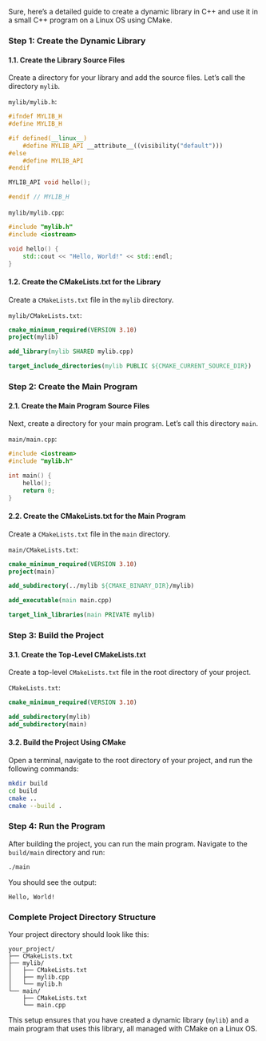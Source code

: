 Sure, here’s a detailed guide to create a dynamic library in C++ and use it in a small C++ program on a Linux OS using CMake.

### Step 1: Create the Dynamic Library

#### 1.1. Create the Library Source Files

Create a directory for your library and add the source files. Let’s call the directory `mylib`.

`mylib/mylib.h`:

```cpp
#ifndef MYLIB_H
#define MYLIB_H

#if defined(__linux__)
    #define MYLIB_API __attribute__((visibility("default")))
#else
    #define MYLIB_API
#endif

MYLIB_API void hello();

#endif // MYLIB_H
```

`mylib/mylib.cpp`:

```cpp
#include "mylib.h"
#include <iostream>

void hello() {
    std::cout << "Hello, World!" << std::endl;
}
```

#### 1.2. Create the CMakeLists.txt for the Library

Create a `CMakeLists.txt` file in the `mylib` directory.

`mylib/CMakeLists.txt`:

```cmake
cmake_minimum_required(VERSION 3.10)
project(mylib)

add_library(mylib SHARED mylib.cpp)

target_include_directories(mylib PUBLIC ${CMAKE_CURRENT_SOURCE_DIR})
```

### Step 2: Create the Main Program

#### 2.1. Create the Main Program Source Files

Next, create a directory for your main program. Let’s call this directory `main`.

`main/main.cpp`:

```cpp
#include <iostream>
#include "mylib.h"

int main() {
    hello();
    return 0;
}
```

#### 2.2. Create the CMakeLists.txt for the Main Program

Create a `CMakeLists.txt` file in the `main` directory.

`main/CMakeLists.txt`:

```cmake
cmake_minimum_required(VERSION 3.10)
project(main)

add_subdirectory(../mylib ${CMAKE_BINARY_DIR}/mylib)

add_executable(main main.cpp)

target_link_libraries(main PRIVATE mylib)
```

### Step 3: Build the Project

#### 3.1. Create the Top-Level CMakeLists.txt

Create a top-level `CMakeLists.txt` file in the root directory of your project.

`CMakeLists.txt`:

```cmake
cmake_minimum_required(VERSION 3.10)

add_subdirectory(mylib)
add_subdirectory(main)
```

#### 3.2. Build the Project Using CMake

Open a terminal, navigate to the root directory of your project, and run the following commands:

```sh
mkdir build
cd build
cmake ..
cmake --build .
```

### Step 4: Run the Program

After building the project, you can run the main program. Navigate to the `build/main` directory and run:

```sh
./main
```

You should see the output:

```
Hello, World!
```

### Complete Project Directory Structure

Your project directory should look like this:

```
your_project/
├── CMakeLists.txt
├── mylib/
│   ├── CMakeLists.txt
│   ├── mylib.cpp
│   └── mylib.h
└── main/
    ├── CMakeLists.txt
    └── main.cpp
```

This setup ensures that you have created a dynamic library (`mylib`) and a main program that uses this library, all managed with CMake on a Linux OS.

